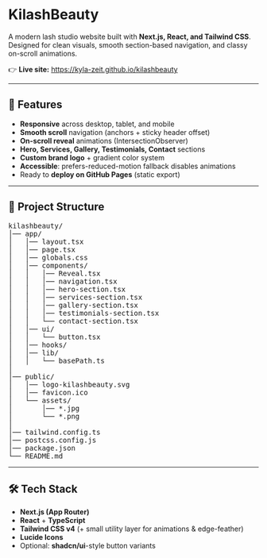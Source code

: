 # KilashBeauty

A modern lash studio website built with **Next.js, React, and Tailwind CSS**.  
Designed for clean visuals, smooth section-based navigation, and classy on-scroll animations.

👉 **Live site:** https://kyla-zeit.github.io/kilashbeauty

---

## 🚀 Features

- **Responsive** across desktop, tablet, and mobile
- **Smooth scroll** navigation (anchors + sticky header offset)
- **On-scroll reveal** animations (IntersectionObserver)
- **Hero, Services, Gallery, Testimonials, Contact** sections
- **Custom brand logo** + gradient color system
- **Accessible**: prefers-reduced-motion fallback disables animations
- Ready to **deploy on GitHub Pages** (static export)

---

## 📂 Project Structure

<pre>
kilashbeauty/
│── app/
│   │── layout.tsx
│   │── page.tsx
│   │── globals.css
│   │── components/
│   │   │── Reveal.tsx
│   │   │── navigation.tsx
│   │   │── hero-section.tsx
│   │   │── services-section.tsx
│   │   │── gallery-section.tsx
│   │   │── testimonials-section.tsx
│   │   └── contact-section.tsx
│   │── ui/
│   │   └── button.tsx
│   │── hooks/
│   │── lib/
│   │   └── basePath.ts
│
│── public/
│   │── logo-kilashbeauty.svg
│   │── favicon.ico
│   └── assets/
│       │── *.jpg
│       └── *.png
│
│── tailwind.config.ts
│── postcss.config.js
│── package.json
└── README.md
</pre>

---

## 🛠️ Tech Stack

- **Next.js (App Router)**
- **React** + **TypeScript**
- **Tailwind CSS v4** (+ small utility layer for animations & edge-feather)
- **Lucide Icons**
- Optional: **shadcn/ui**-style button variants
